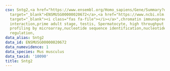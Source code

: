 ```yaml
---
csv: Sntg2,<a href="https://www.ensembl.org/Homo_sapiens/Gene/Summary?db=core;g=ENSMUSG00000020672"
  target="_blank">ENSMUSG00000020672</a>,<a href="https://www.ncbi.nlm.nih.gov/pubmed/23834426"
  target="_blank"><i class="fas fa-file"></i></a>",chromatin immunoprecipitation assay,direct
  interaction,prime adult stage, testis, Spermatocyte, high throughput transcription
  profiling by microarray,nucleotide sequence identification,nucleotide sequence identification,transcriptional
  regulation,
data_alias: Sntg2
data_id: ENSMUSG00000020672
data_numevidence: 1
data_species: Mus musculus
data_taxid: '10090'
title: Sntg2
---
```

